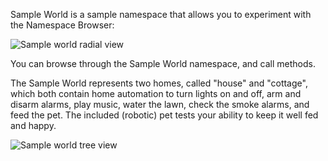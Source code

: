 Sample World is a sample namespace that allows you to experiment
with the Namespace Browser:

![Sample world radial view](helpimg/sample-world.gif)

You can browse through the Sample World namespace, and call methods.

The Sample World represents two homes, called "house" and "cottage",
which both contain home automation to turn lights on and off,
arm and disarm alarms, play music, water the lawn, check the
smoke alarms, and feed the pet. The included (robotic) pet tests
your ability to keep it well fed and happy.

![Sample world tree view](helpimg/sampletree.png)
<p>&nbsp;</p>
